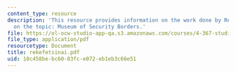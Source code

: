 ```yaml
---
content_type: resource
description: 'This resource provides information on the work done by Rekefet Sinai
  on the topic: Museum of Security Borders.'
file: https://ol-ocw-studio-app-qa.s3.amazonaws.com/courses/4-367-studio-seminar-in-public-art-spring-2006/10c458bebc6083fce072eb1eb3c66e51_rekefetsinai.pdf
file_type: application/pdf
resourcetype: Document
title: rekefetsinai.pdf
uid: 10c458be-bc60-83fc-e072-eb1eb3c66e51
---
```

